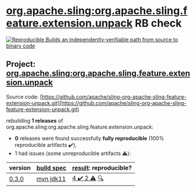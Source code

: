 [org.apache.sling:org.apache.sling.feature.extension.unpack](https://search.maven.org/artifact/org.apache.sling/org.apache.sling.feature.extension.unpack/) RB check
=======

[![Reproducible Builds](https://reproducible-builds.org/images/logos/rb.svg) an independently-verifiable path from source to binary code](https://reproducible-builds.org/)

## Project: [org.apache.sling:org.apache.sling.feature.extension.unpack](https://search.maven.org/artifact/org.apache.sling/org.apache.sling.feature.extension.unpack/)

Source code: [https://github.com/apache/sling-org-apache-sling-feature-extension-unpack.git](https://github.com/apache/sling-org-apache-sling-feature-extension-unpack.git)

rebuilding **1 releases** of org.apache.sling:org.apache.sling.feature.extension.unpack:
- **0** releases were found successfully **fully reproducible** (100% reproducible artifacts :heavy_check_mark:),
- 1 had issues (some unreproducible artifacts :warning:):

| version | [build spec](BUILDSPEC.md) | [result](https://reproducible-builds.org/docs/jvm/): reproducible? |
| -- | --------- | ------ |
| [0.3.0](https://search.maven.org/artifact/org.apache.sling/org.apache.sling.feature.extension.unpack/0.3.0/pom) | [mvn jdk11](org.apache.sling.feature.extension.unpack-0.3.0.buildspec) | [4 :heavy_check_mark:  2 :warning:](org.apache.sling.feature.extension.unpack-0.3.0.buildcompare) [:mag:](org.apache.sling.feature.extension.unpack-0.3.0.diffoscope) |
